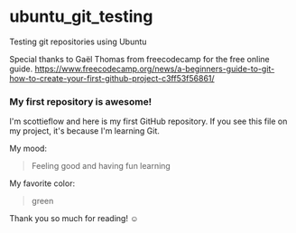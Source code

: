 # ubuntu_git_testing
Testing git repositories using Ubuntu

Special thanks to Gaël Thomas from freecodecamp for the free online guide.
https://www.freecodecamp.org/news/a-beginners-guide-to-git-how-to-create-your-first-github-project-c3ff53f56861/

### My first repository is awesome!

I'm scottieflow and here is my first GitHub repository.
If you see this file on my project, it's because I'm learning Git.

My mood:

> Feeling good and having fun learning

My favorite color:

> green

Thank you so much for reading! ☺
